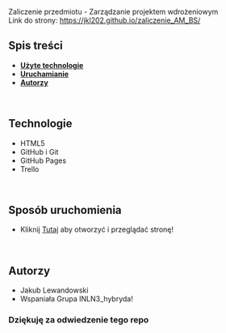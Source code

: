 Zaliczenie przedmiotu - Zarządzanie projektem wdrożeniowym<br>
Link do strony: https://jkl202.github.io/zaliczenie_AM_BS/

## Spis treści
- **[Użyte technologie](#technologie)**<br>
- **[Uruchamianie](#Uruchamianie)**<br>
- **[Autorzy](#Autorzy)**<br>
<br>

## Technologie
- HTML5
- GitHub i Git
- GitHub Pages
- Trello
<br>

## Sposób uruchomienia
- Kliknij [Tutaj](https://jkl202.github.io/zaliczenie_AM_BS/) aby otworzyć i przeglądać stronę!

<br>

## Autorzy
- Jakub Lewandowski
- Wspaniała Grupa INLN3_hybryda!

### Dziękuję za odwiedzenie tego repo

